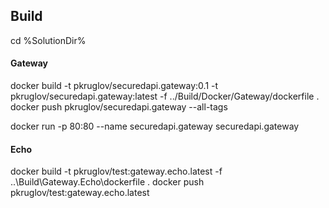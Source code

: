## Build
cd %SolutionDir%
#### Gateway
docker build -t pkruglov/securedapi.gateway:0.1 -t pkruglov/securedapi.gateway:latest -f ../Build/Docker/Gateway/dockerfile .
docker push pkruglov/securedapi.gateway --all-tags 

docker run -p 80:80 --name securedapi.gateway securedapi.gateway

#### Echo
docker build -t pkruglov/test:gateway.echo.latest -f ..\Build\Gateway.Echo\dockerfile .
docker push pkruglov/test:gateway.echo.latest 